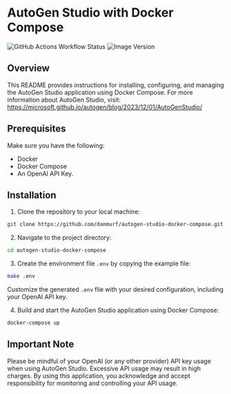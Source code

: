 # AutoGen Studio with Docker Compose
![GitHub Actions Workflow Status](https://img.shields.io/github/actions/workflow/status/matthewglenn/autogen-studio-docker-compose/build.yaml)
![Image Version](https://ghcr-badge.egpl.dev/matthewglenn/autogen-studio-docker-compose/latest_tag?color=%2344cc11&ignore=latest&label=version&trim=)


## Overview

This README provides instructions for installing, configuring, and managing the AutoGen Studio application using Docker Compose. For more information about AutoGen Studio, visit: https://microsoft.github.io/autogen/blog/2023/12/01/AutoGenStudio/

## Prerequisites

Make sure you have the following:

- Docker
- Docker Compose
- An OpenAI API Key.

## Installation

1. Clone the repository to your local machine:

```bash
git clone https://github.com/danmurf/autogen-studio-docker-compose.git
```

2. Navigate to the project directory:

```bash
cd autogen-studio-docker-compose
```

3. Create the environment file `.env` by copying the example file:

```bash
make .env
```

Customize the generated `.env` file with your desired configuration, including your OpenAI API key.

4. Build and start the AutoGen Studio application using Docker Compose:

```bash
docker-compose up
```

## Important Note

Please be mindful of your OpenAI (or any other provider) API key usage when using AutoGen Studio. Excessive API usage may result in high charges. By using this application, you acknowledge and accept responsibility for monitoring and controlling your API usage.
